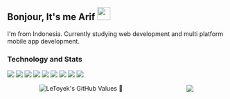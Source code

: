 ## Bonjour, It's me Arif <img src="https://raw.githubusercontent.com/MartinHeinz/MartinHeinz/master/wave.gif" width="30px">
I'm from Indonesia. Currently studying web development and multi platform mobile app development.

### Technology and Stats
![](https://img.shields.io/badge/Code-JavaScript-informational?style=flat&logo=javascript&logoColor=white&color=F7DF1E)
![](https://img.shields.io/badge/Code-Java-informational?style=flat&logo=java&logoColor=white&color=FFAB4C)
![](https://img.shields.io/badge/Code-Kotlin-informational?style=flat&logo=kotlin&logoColor=white&color=AE4CCF)
![](https://img.shields.io/badge/Code-Dart-informational?style=flat&logo=dart&logoColor=white&color=0095D5)
![](https://img.shields.io/badge/Code-Go-informational?style=flat&logo=Go&logoColor=white&color=0095D5)
![](https://img.shields.io/badge/Code-PHP-informational?style=flat&logo=php&logoColor=white&color=7866ff)
![](https://img.shields.io/badge/Framework-Laravel-informational?style=flat&logo=laravel&logoColor=white&color=eb4634)
![](https://img.shields.io/badge/Framework-Flutter-informational?style=flat&logo=flutter&logoColor=white&color=177cff)
![](https://img.shields.io/badge/Library-React-informational?style=flat&logo=react&logoColor=white&color=177cff)



<div style="display: flex; justify-content: space-around; align-items: center;">
  <img align="center" src="https://github-readme-stats.vercel.app/api?username=LeToyek&show_icons=true&theme=radical" alt="LeToyek's GitHub Values 🚀" />

  <img align="center" src="https://github-readme-stats.vercel.app/api/top-langs/?username=LeToyek&theme=radical"/>
</div>

